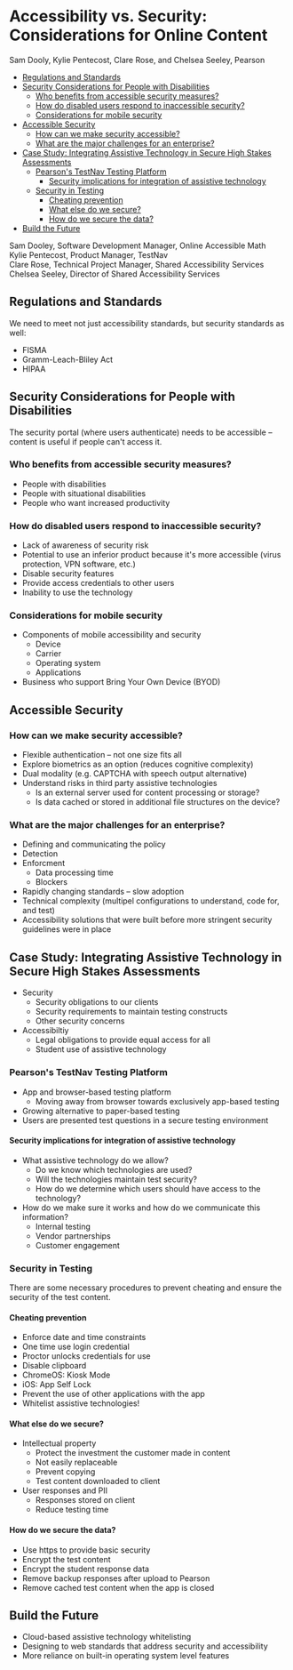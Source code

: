 # Accessibility vs. Security: Considerations for Online Content

Sam Dooly, Kylie Pentecost, Clare Rose, and Chelsea Seeley, Pearson

* [Regulations and Standards](#regulations-and-standards)
* [Security Considerations for People with Disabilities](#security-considerations-for-people-with-disabilities)
  * [Who benefits from accessible security measures?](#who-benefits-from-accessible-security-measures)
  * [How do disabled users respond to inaccessible security?](#how-do-disabled-users-respond-to-inaccessible-security)
  * [Considerations for mobile security](#considerations-for-mobile-security)
* [Accessible Security](#accessible-security)
  * [How can we make security accessible?](#how-can-we-make-security-accessible)
  * [What are the major challenges for an enterprise?](#what-are-the-major-challenges-for-an-enterprise)
* [Case Study: Integrating Assistive Technology in Secure High Stakes Assessments](#case-study-integrating-assistive-technology-in-secure-high-stakes-assessments)
  * [Pearson's TestNav Testing Platform](#pearsons-testnav-testing-platform)
    * [Security implications for integration of assistive technology](#security-implications-for-integration-of-assistive-technology)
  * [Security in Testing](#security-in-testing)
    * [Cheating prevention](#cheating-prevention)
    * [What else do we secure?](#what-else-do-we-secure)
    * [How do we secure the data?](#how-do-we-secure-the-data)
* [Build the Future](#build-the-future)

Sam Dooley, Software Development Manager, Online Accessible Math  
Kylie Pentecost, Product Manager, TestNav  
Clare Rose, Technical Project Manager, Shared Accessibility Services  
Chelsea Seeley, Director of Shared Accessibility Services

## Regulations and Standards

We need to meet not just accessibility standards, but security standards as well:

* FISMA
* Gramm-Leach-Bliley Act
* HIPAA

## Security Considerations for People with Disabilities

The security portal (where users authenticate) needs to be accessible – content is useful if people can't access it.

### Who benefits from accessible security measures?

* People with disabilities
* People with situational disabilities
* People who want increased productivity

### How do disabled users respond to inaccessible security?

* Lack of awareness of security risk
* Potential to use an inferior product because it's more accessible (virus protection, VPN software, etc.)
* Disable security features
* Provide access credentials to other users
* Inability to use the technology

### Considerations for mobile security

* Components of mobile accessibility and security
  * Device
  * Carrier
  * Operating system
  * Applications
* Business who support Bring Your Own Device (BYOD)

## Accessible Security

### How can we make security accessible?

* Flexible authentication – not one size fits all
* Explore biometrics as an option (reduces cognitive complexity)
* Dual modality (e.g. CAPTCHA with speech output alternative)
* Understand risks in third party assistive technologies
  * Is an external server used for content processing or storage?
  * Is data cached or stored in additional file structures on the device?

### What are the major challenges for an enterprise?

* Defining and communicating the policy
* Detection
* Enforcment
  * Data processing time
  * Blockers
* Rapidly changing standards – slow adoption
* Technical complexity (multipel configurations to understand, code for, and test)
* Accessibility solutions that were built before more stringent security guidelines were in place

## Case Study: Integrating Assistive Technology in Secure High Stakes Assessments

* Security
  * Security obligations to our clients
  * Security requirements to maintain testing constructs
  * Other security concerns
* Accessibiltiy
  * Legal obligations to provide equal access for all
  * Student use of assistive technology
  
### Pearson's TestNav Testing Platform

* App and browser-based testing platform
  * Moving away from browser towards exclusively app-based testing
* Growing alternative to paper-based testing
* Users are presented test questions in a secure testing environment

#### Security implications for integration of assistive technology

* What assistive technology do we allow?
  * Do we know which technologies are used?
  * Will the technologies maintain test security?
  * How do we determine which users should have access to the technology?
* How do we make sure it works and how do we communicate this information?
  * Internal testing
  * Vendor partnerships
  * Customer engagement

### Security in Testing

There are some necessary procedures to prevent cheating and ensure the security of the test content.

#### Cheating prevention

* Enforce date and time constraints
* One time use login credential
* Proctor unlocks credentials for use
* Disable clipboard
* ChromeOS: Kiosk Mode
* iOS: App Self Lock
* Prevent the use of other applications with the app
* Whitelist assistive technologies!

#### What else do we secure?

* Intellectual property
  * Protect the investment the customer made in content
  * Not easily replaceable
  * Prevent copying
  * Test content downloaded to client
* User responses and PII
  * Responses stored on client
  * Reduce testing time

#### How do we secure the data?

* Use https to provide basic security
* Encrypt the test content
* Encrypt the student response data
* Remove backup responses after upload to Pearson
* Remove cached test content when the app is closed

## Build the Future

* Cloud-based assistive technology whitelisting
* Designing to web standards that address security and accessibility
* More reliance on built-in operating system level features
